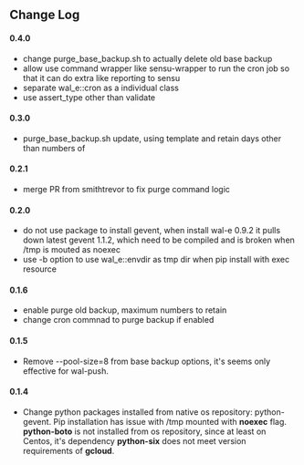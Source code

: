 ## Change Log

#### 0.4.0
- change purge_base_backup.sh to actually delete old base backup
- allow use command wrapper like sensu-wrapper to run the cron job so that it can do extra like reporting to sensu
- separate wal_e::cron as a individual class
- use assert_type other than validate

#### 0.3.0
- purge_base_backup.sh update, using template and retain days other than numbers of

#### 0.2.1
- merge PR from smithtrevor to fix purge command logic

#### 0.2.0
- do not use package to install gevent, when install wal-e 0.9.2 it pulls down latest gevent 1.1.2, which need to be compiled and is broken when /tmp is mouted as noexec
- use -b option to use wal_e::envdir as tmp dir when pip install with exec resource

#### 0.1.6
- enable purge old backup, maximum numbers to retain
- change cron commnad to purge backup if enabled

#### 0.1.5
- Remove --pool-size=8 from base backup options, it's seems only effective for wal-push.

#### 0.1.4
- Change python packages installed from native os repository: python-gevent. Pip installation has issue with /tmp mounted with **noexec** flag. **python-boto** is not installed from os repository, since at least on Centos, it's dependency **python-six** does not meet version requirements of **gcloud**.
